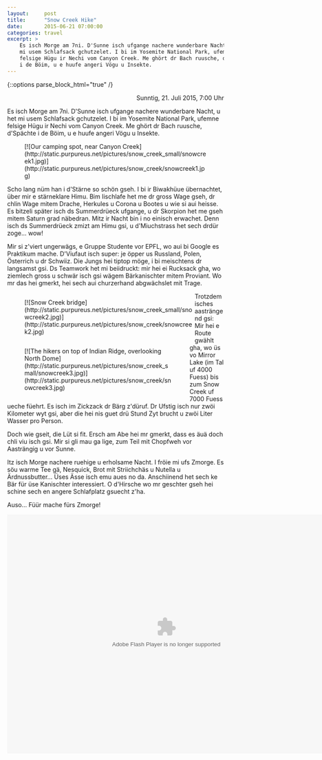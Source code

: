 ```yaml
---
layout:     post
title:      "Snow Creek Hike"
date:       2015-06-21 07:00:00
categories: travel
excerpt: >
    Es isch Morge am 7ni. D'Sunne isch ufgange nachere wunderbare Nacht, u het
    mi usem Schlafsack gchutzelet. I bi im Yosemite National Park, ufemne
    felsige Hügu ir Nechi vom Canyon Creek. Me ghört dr Bach ruusche, d'Spächte
    i de Böim, u e huufe angeri Vögu u Insekte.
---
```


{::options parse_block_html="true" /}

<div style="text-align: right">
Sunntig, 21. Juli 2015, 7:00 Uhr
</div>

Es isch Morge am 7ni. D'Sunne isch ufgange nachere wunderbare Nacht, u het mi
usem Schlafsack gchutzelet. I bi im Yosemite National Park, ufemne felsige Hügu
ir Nechi vom Canyon Creek. Me ghört dr Bach ruusche, d'Spächte i de Böim, u e
huufe angeri Vögu u Insekte.

<figure>
[![Our camping spot, near Canyon Creek](http://static.purpureus.net/pictures/snow_creek_small/snowcreek1.jpg)](http://static.purpureus.net/pictures/snow_creek/snowcreek1.jpg)
</figure>

Scho lang nüm han i d'Stärne so schön gseh. I bi ir Biwakhüue übernachtet, über
mir e stärneklare Himu. Bim Iischlafe het me dr gross Wage gseh, dr chlin Wage
mitem Drache, Herkules u Corona u Bootes u wie si aui heisse. Es bitzeli später
isch ds Summerdrüeck ufgange, u dr Skorpion het me gseh mitem Saturn grad
näbedran. Mitz ir Nacht bin i no einisch erwachet. Denn isch ds Summerdrüeck
zmizt am Himu gsi, u d'Miuchstrass het sech drdür zoge... wow!

Mir si z'viert ungerwägs, e Gruppe Studente vor EPFL, wo aui bi Google es
Praktikum mache. D'Viufaut isch super: je öpper us Russland, Polen, Österrich u
dr Schwiiz. Die Jungs hei tiptop möge, i bi meischtens dr langsamst gsi. Ds
Teamwork het mi beiidruckt: mir hei ei Rucksack gha, wo ziemlech gross u schwär
isch gsi wägem Bärkanischter mitem Proviant. Wo mr das hei gmerkt, hei sech
aui churzerhand abgwächslet mit Trage.

<figure style="float:left; width:395px; margin-right:1px;">
[![Snow Creek bridge](http://static.purpureus.net/pictures/snow_creek_small/snowcreek2.jpg)](http://static.purpureus.net/pictures/snow_creek/snowcreek2.jpg)
</figure>

<figure style="float:left; width:344px">
[![The hikers on top of Indian Ridge, overlooking North Dome](http://static.purpureus.net/pictures/snow_creek_small/snowcreek3.jpg)](http://static.purpureus.net/pictures/snow_creek/snowcreek3.jpg)
</figure>

Trotzdem isches aasträngend gsi: Mir hei e Route gwählt gha, wo üs vo Mirror
Lake (im Tal uf 4000 Fuess) bis zum Snow Creek uf 7000 Fuess ueche füehrt. Es
isch im Zickzack dr Bärg z'düruf. Dr Ufstig isch nur zwöi Kilometer wyt gsi,
aber die hei nis guet drü Stund Zyt brucht u zwöi Liter Wasser pro Person.

Doch wie gseit, die Lüt si fit. Ersch am Abe hei mr gmerkt, dass es äuä doch
chli viu isch gsi. Mir si gli mau ga lige, zum Teil mit Chopfweh vor Aasträngig
u vor Sunne.

Itz isch Morge nachere ruehige u erholsame Nacht. I fröie mi ufs Zmorge. Es söu
warme Tee gä, Nesquick, Brot mit Striichchäs u Nutella u Ärdnussbutter... Üses
Ässe isch emu aues no da. Anschiinend het sech ke Bär für üse Kanischter
interessiert. O d'Hirsche wo mr geschter gseh hei schine sech en angere
Schlafplatz gsuecht z'ha.

Auso... Füür mache fürs Zmorge!

<embed type="application/x-shockwave-flash" src="https://photos.gstatic.com/media/slideshow.swf" width="740" height="555" flashvars="host=picasaweb.google.com&captions=1&hl=en_US&feat=flashalbum&RGB=0x000000&feed=https%3A%2F%2Fpicasaweb.google.com%2Fdata%2Ffeed%2Fapi%2Fuser%2F109198386381397711724%2Falbumid%2F6165594804769588081%3Falt%3Drss%26kind%3Dphoto%26authkey%3DGv1sRgCKfg8MXZy6-cdQ%26hl%3Den_US" pluginspage="http://www.macromedia.com/go/getflashplayer" />
